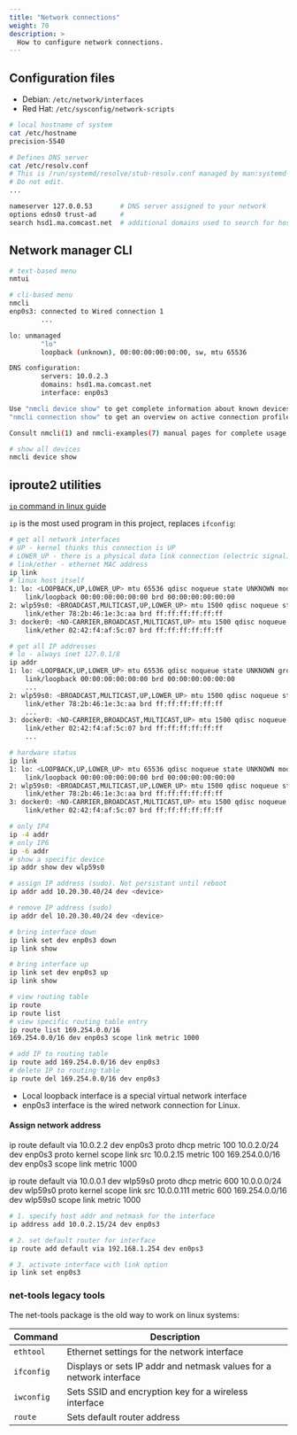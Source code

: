 ```yaml
---
title: "Network connections"
weight: 70
description: >
  How to configure network connections.
---
```




## Configuration files

- Debian: `/etc/network/interfaces`
- Red Hat: `/etc/sysconfig/network-scripts`

```bash
# local hostname of system
cat /etc/hostname 
precision-5540

# Defines DNS server
cat /etc/resolv.conf 
# This is /run/systemd/resolve/stub-resolv.conf managed by man:systemd-resolved(8).
# Do not edit.
...

nameserver 127.0.0.53       # DNS server assigned to your network
options edns0 trust-ad      # 
search hsd1.ma.comcast.net  # additional domains used to search for hostnames

```

## Network manager CLI

```bash
# text-based menu
nmtui

# cli-based menu
nmcli
enp0s3: connected to Wired connection 1
        ...

lo: unmanaged
        "lo"
        loopback (unknown), 00:00:00:00:00:00, sw, mtu 65536

DNS configuration:
        servers: 10.0.2.3
        domains: hsd1.ma.comcast.net
        interface: enp0s3

Use "nmcli device show" to get complete information about known devices and
"nmcli connection show" to get an overview on active connection profiles.

Consult nmcli(1) and nmcli-examples(7) manual pages for complete usage details.

# show all devices
nmcli device show
```

## iproute2 utilities

[`ip` command in linux guide](https://www.linode.com/docs/guides/how-to-use-the-linux-ip-command/)

`ip` is the most used program in this project, replaces `ifconfig`:

```bash
# get all network interfaces
# UP - kernel thinks this connection is UP
# LOWER_UP - there is a physical data link connection (electric signal)
# link/ether - ethernet MAC address
ip link
# linux host itself
1: lo: <LOOPBACK,UP,LOWER_UP> mtu 65536 qdisc noqueue state UNKNOWN mode DEFAULT group default qlen 1000
    link/loopback 00:00:00:00:00:00 brd 00:00:00:00:00:00
2: wlp59s0: <BROADCAST,MULTICAST,UP,LOWER_UP> mtu 1500 qdisc noqueue state UP mode DORMANT group default qlen 1000
    link/ether 78:2b:46:1e:3c:aa brd ff:ff:ff:ff:ff:ff
3: docker0: <NO-CARRIER,BROADCAST,MULTICAST,UP> mtu 1500 qdisc noqueue state DOWN mode DEFAULT group default 
    link/ether 02:42:f4:af:5c:07 brd ff:ff:ff:ff:ff:ff

# get all IP addresses
# lo - always inet 127.0.1/8
ip addr
1: lo: <LOOPBACK,UP,LOWER_UP> mtu 65536 qdisc noqueue state UNKNOWN group default qlen 1000
    link/loopback 00:00:00:00:00:00 brd 00:00:00:00:00:00
    ...
2: wlp59s0: <BROADCAST,MULTICAST,UP,LOWER_UP> mtu 1500 qdisc noqueue state UP group default qlen 1000
    link/ether 78:2b:46:1e:3c:aa brd ff:ff:ff:ff:ff:ff
    ...
3: docker0: <NO-CARRIER,BROADCAST,MULTICAST,UP> mtu 1500 qdisc noqueue state DOWN group default 
    link/ether 02:42:f4:af:5c:07 brd ff:ff:ff:ff:ff:ff
    ...

# hardware status
ip link
1: lo: <LOOPBACK,UP,LOWER_UP> mtu 65536 qdisc noqueue state UNKNOWN mode DEFAULT group default qlen 1000
    link/loopback 00:00:00:00:00:00 brd 00:00:00:00:00:00
2: wlp59s0: <BROADCAST,MULTICAST,UP,LOWER_UP> mtu 1500 qdisc noqueue state UP mode DORMANT group default qlen 1000
    link/ether 78:2b:46:1e:3c:aa brd ff:ff:ff:ff:ff:ff
3: docker0: <NO-CARRIER,BROADCAST,MULTICAST,UP> mtu 1500 qdisc noqueue state DOWN mode DEFAULT group default 
    link/ether 02:42:f4:af:5c:07 brd ff:ff:ff:ff:ff:ff

# only IP4
ip -4 addr
# only IP6
ip -6 addr
# show a specific device
ip addr show dev wlp59s0

# assign IP address (sudo). Not persistant until reboot
ip addr add 10.20.30.40/24 dev <device>

# remove IP address (sudo)
ip addr del 10.20.30.40/24 dev <device>

# bring interface down
ip link set dev enp0s3 down
ip link show

# bring interface up
ip link set dev enp0s3 up
ip link show

# view routing table
ip route
ip route list
# view specific routing table entry
ip route list 169.254.0.0/16
169.254.0.0/16 dev enp0s3 scope link metric 1000 

# add IP to routing table
ip route add 169.254.0.0/16 dev enp0s3
# delete IP to routing table
ip route del 169.254.0.0/16 dev enp0s3
```

- Local loopback interface is a special virtual network interface
- enp0s3 interface is the wired network connection for Linux.

#### Assign network address

ip route
default via 10.0.2.2 dev enp0s3 proto dhcp metric 100 
10.0.2.0/24 dev enp0s3 proto kernel scope link src 10.0.2.15 metric 100 
169.254.0.0/16 dev enp0s3 scope link metric 1000 

ip route
default via 10.0.0.1 dev wlp59s0 proto dhcp metric 600 
10.0.0.0/24 dev wlp59s0 proto kernel scope link src 10.0.0.111 metric 600 
169.254.0.0/16 dev wlp59s0 scope link metric 1000 

```bash
# 1. specify host addr and netmask for the interface
ip address add 10.0.2.15/24 dev enp0s3

# 2. set default router for interface
ip route add default via 192.168.1.254 dev en0ps3

# 3. activate interface with link option
ip link set enp0s3
```

### net-tools legacy tools

The net-tools package is the old way to work on linux systems:

| Command | Description |
|---------|-------------|
| `ethtool` | Ethernet settings for the network interface |
| `ifconfig` | Displays or sets IP addr and netmask values for a network interface |
| `iwconfig` | Sets SSID and encryption key for a wireless interface |
| `route` | Sets default router address |